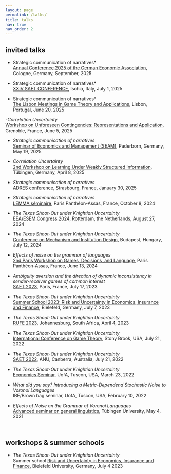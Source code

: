```yaml
---
layout: page
permalink: /talks/
title: talks
nav: true
nav_order: 2
---
```


## invited talks

  - Strategic communication of narratives*<br>
    [Annual Conference 2025 of the German Economic Association](https://www.socialpolitik.de/de/termin/annual-conference-2025), Cologne, Germany, September, 2025

  - Strategic communication of narratives*<br>
    [XXIV SAET CONFERENCE](https://www.mathematical-economics-naples.eu/), Ischia, Italy, July 1, 2025

  - Strategic communication of narratives*<br>
    [The Lisbon Meetings in Game Theory and Applications](https://www.lisbonmeetings.com/), Lisbon, Portugal, June 20, 2025

  -*Correlation Uncertainty*<br>
    [Workshop on Unforeseen Contingencies: Representations and Application](https://sites.google.com/site/aniguerdjikova/workshop-on-unforeseen-contingencies), Grenoble, France, June 5, 2025
    
  - *Strategic communication of narratives*<br>
    [Seminar of Economics and Management (SEAM)](https://wiwi.uni-paderborn.de/en/forschen/seminare-workshops-und-qualifizierungsangebote/seam), Paderborn, Germany, May 19, 2025
    
  - *Correlation Uncertainty*<br>
    [2nd Workshop on Learning Under Weakly Structured Information](https://fm.ls/luwsi2025), Tübingen, Germany, April 8, 2025
    
  - *Strategic communication of narratives*<br>
    [ADRES conference](https://adres2025.sciencesconf.org/), Strasbourg, France, January 30, 2025
    
  - *Strategic communication of narratives*<br>
    [LEMMA séminaire](http://lemma.u-paris2.fr/fr/node/11), Paris Panthéon-Assas, France, October 8, 2024

  - *The Texas Shoot-Out under Knightian Uncertainty*<br>
    [EEA/ESEM Congress 2024](https://eea-esem-congresses.org/), Rotterdam, the Netherlands, August 27, 2024

  - *The Texas Shoot-Out under Knightian Uncertainty*<br>
    [Conference on Mechanism and Institution Design](https://www.uni-corvinus.hu/ind/cmid/?lang=en), Budapest, Hungary, July 12, 2024

  - *Effects of noise on the grammar of languages*<br>
    [2nd Paris Workshop on Games, Decisions, and Language](https://game-theory.u-paris2.fr/index-2024.html), Paris Panthéon-Assas, France, June 13, 2024
  
  - *Ambiguity aversion and the direction of dynamic inconsistency in sender-receiver games of common interest*<br>
    [SAET 2023](https://saet.uiowa.edu/2023-conference/), Paris, France, July 17, 2023

  - *The Texas Shoot-Out under Knightian Uncertainty*<br>
    [Summer School 2023: Risk and Uncertainty in Economics, Insurance and Finance](https://sites.google.com/view/summer-school-23/overview), Bielefeld, Germany, July 7, 2023
      
  - *The Texas Shoot-Out under Knightian Uncertainty*<br>
    [RUFE 2023](https://sites.google.com/view/risk-and-uncertainty-2023/home/), Johannesburg, South Africa, April 4, 2023

  - *The Texas Shoot-Out under Knightian Uncertainty*<br>
    [International Conference on Game Theory](https://gtcenter.org/events/the-33rd-stony-brook-international-conference-on-game-theory/), Stony Brook, USA, July 21, 2022

  - *The Texas Shoot-Out under Knightian Uncertainty*<br>
    [SAET 2022](https://saet.uiowa.edu/2022-conference/), ANU, Canberra, Australia, July 21, 2022

  - *The Texas Shoot-Out under Knightian Uncertainty*<br>
    [Economics Seminar](https://eller.arizona.edu/events/economics-seminar-theoryexperimental-gerrit-bauch-university-bielefeld), UofA, Tuscon, USA, March 23, 2022

  - *What did you say? Introducing a Metric-Dependend Stochastic Noise to Voronoi Languages*<br>
    IBE/Brown bag seminar, UofA, Tuscon, USA, February 10, 2022

   - *Effects of Noise on the Grammar of Voronoi Languages*<br>
     [Advanced seminar on general linguistics](https://uni-tuebingen.de/en/faculties/faculty-of-humanities/departments/modern-languages/department-of-linguistics/chairs/general-linguistics/oberseminar/), Tübingen University, May 4, 2021
      
<br>

## workshops & summer schools

   - *The Texas Shoot-Out under Knightian Uncertainty*<br>
      Summer school [Risk and Uncertainty in Economics, Insurance and Finance](https://sites.google.com/view/summer-school-23/overview), Bielefeld University, Germany, July 4 2023
